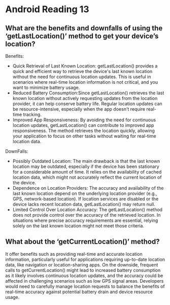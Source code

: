 # Android Reading 13

## What are the benefits and downfalls of using the ‘getLastLocation()’ method to get your device’s location?

Benefits:

- Quick Retrieval of Last Known Location: getLastLocation() provides a quick and efficient way to retrieve the device's last known location without the need for continuous location updates. This is useful in scenarios where real-time location information is not critical, and you want to minimize battery usage.
- Reduced Battery Consumption:Since getLastLocation() retrieves the last known location without actively requesting updates from the location provider, it can help conserve battery life. Regular location updates can be resource-intensive, especially when the app doesn't require real-time tracking.
- Improved App Responsiveness: By avoiding the need for continuous location updates, getLastLocation() can contribute to improved app responsiveness. The method retrieves the location quickly, allowing your application to focus on other tasks without waiting for real-time location data.

DownFalls:

- Possibly Outdated Location: The main drawback is that the last known location may be outdated, especially if the device has been stationary for a considerable amount of time. It relies on the availability of cached location data, which might not accurately reflect the current location of the device.
- Dependence on Location Providers: The accuracy and availability of the last known location depend on the underlying location provider (e.g., GPS, network-based location). If location services are disabled or the device lacks recent location data, getLastLocation() may return null.
- Limited Control Over Location Accuracy: The getLastLocation() method does not provide control over the accuracy of the retrieved location. In situations where precise accuracy requirements are essential, relying solely on the last known location might not meet those criteria.

## What about the ‘getCurrentLocation()’ method?

 It offer benefits such as providing real-time and accurate location information, particularly useful for applications requiring up-to-date location data, like navigation or location-sharing apps. On the downside, frequent calls to getCurrentLocation() might lead to increased battery consumption as it likely involves continuous location updates, and the accuracy could be affected in challenging scenarios such as low GPS signal areas. Developers would need to carefully manage location requests to balance the benefits of real-time accuracy against potential battery drain and device resource usage.
